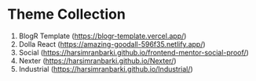 # Theme Collection

1. BlogR Template (https://blogr-template.vercel.app/)
2. Dolla React (https://amazing-goodall-596f35.netlify.app/)
3. Social (https://harsimranbarki.github.io/frontend-mentor-social-proof/)
4. Nexter (https://harsimranbarki.github.io/Nexter/)
5. Industrial (https://harsimranbarki.github.io/Industrial/)
